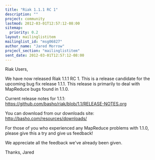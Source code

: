 ```yaml
---
title: "Riak 1.1.1 RC 1"
description: ""
project: community
lastmod: 2012-03-01T12:57:12-08:00
sitemap:
  priority: 0.2
layout: mailinglistitem
mailinglist_id: "msg06827"
author_name: "Jared Morrow"
project_section: "mailinglistitem"
sent_date: 2012-03-01T12:57:12-08:00
---
```



Riak Users,

We have now released Riak 1.1.1 RC 1. This is a release candidate for the 
upcoming bug fix release 1.1.1. This release is primarily to deal with 
MapReduce bugs found in 1.1.0.

Current release notes for 1.1.1: 
https://github.com/basho/riak/blob/1.1/RELEASE-NOTES.org

You can download from our downloads site: http://basho.com/resources/downloads/

For those of you who experienced any MapReduce problems with 1.1.0, please give 
this a try and give us feedback!

We appreciate all the feedback we've already been given.

Thanks,
Jared

